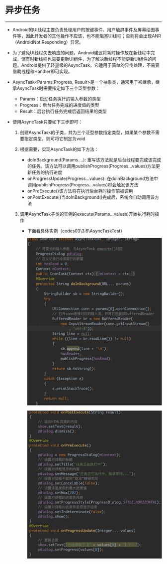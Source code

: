 # 异步任务

---

*  Android的UI线程主要负责处理用户的按键事件、用户触屏事件及屏幕绘图事件等，因此开发者的其他操作不应该，也不能阻塞UI线程；否则将会出现ANR（AndroidNot Responding）异常。

*  为了避免UI线程失去响应的问题，Android建议将耗时操作放在新线程中完成，但有时新线程也需要更新UI组件，为了解决新线程不能更新UI组件的问题，Android提供了轻量级的AsyncTask，它适用于简单的异步处理，不需要借助线程和Handler即可实现。

*  AsyncTask<Params,Progress, Result>是一个抽象类，通常用于被继承，继承AsyncTask时需要指定如下三个泛型参数：

   *  Params：启动任务执行的输入参数的类型
   *  Progress：后台任务完成的进度值的类型
   *  Result：后台执行任务完成后返回结果的类型

*  使用AsyncTask只要如下三步即可：

   1. 创建AsyncTask的子类，并为三个泛型参数指定类型，如果某个参数不需要指定类型，则可将它制定为void

   2. 根据需要，实现AsyncTask的如下方法：

      *  doInBackground(Params....): 重写该方法就是后台线程要完成该完成的任务。该方法可以调用publishProgress(Progress...values)方法更新任务的执行进度
      *  onProgressUpdate(Progress...values): 在doInBackground方法中调用publishProgress(Progress...values)将会触发该方法
      *  onPreExecute()该方法将在执行后台耗时操作前被调用
      *  onPostExecute()当doInBackground()完成后，系统会自动调用该方法  

   3. 调用AsyncTask子类的实例的execute(Params...values)开始执行耗时操作

      *  下面看具体实例（codes03\3.6\AsyncTaskTest）

         ![](3-6-1.png) 

         ![](3-6-2.png) 

      ​

      ​

      ​

      ​

   ​

   ​
